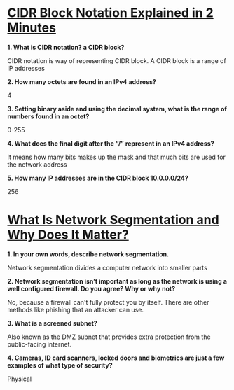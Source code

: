 # [CIDR Block Notation Explained in 2 Minutes](https://medium.com/@ethicalentrepreneur/cidr-block-notation-explained-in-2-minutes-1010ec0dbc15)

**1. What is CIDR notation? a CIDR block?**

CIDR notation is way of  representing CIDR block. A CIDR block is a range of IP addresses

**2. How many octets are found in an IPv4 address?**

4 

**3. Setting binary aside and using the decimal system, what is the range of numbers found in an octet?**

0-255

**4. What does the final digit after the “/” represent in an IPv4 address?**

It means how many bits makes up the mask and that much bits are used for the network address

**5. How many IP addresses are in the CIDR block 10.0.0.0/24?**

256

# [What Is Network Segmentation and Why Does It Matter?](https://www.comptia.org/blog/security-awareness-training-network-segmentation)

**1. In your own words, describe network segmentation.**

Network segmentation divides a computer network into smaller parts

**2. Network segmentation isn’t important as long as the network is using a well configured firewall. Do you agree? Why or why not?**

No, because a firewall can't fully protect you by itself. There are other methods like phishing that an attacker can use. 

**3. What is a screened subnet?**

Also known as the DMZ subnet that provides extra protection from the public-facing internet.

**4. Cameras, ID card scanners, locked doors and biometrics are just a few examples of what type of security?**

Physical 